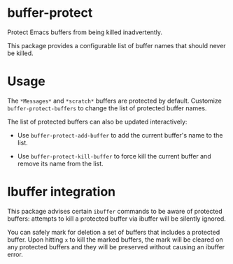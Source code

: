 # buffer-protect

Protect Emacs buffers from being killed inadvertently. 

This package provides a configurable list of buffer names that should
never be killed. 

# Usage

The `*Messages*` and `*scratch*` buffers are protected by
default. Customize `buffer-protect-buffers` to change the list of
protected buffer names.

The list of protected buffers can also be updated interactively:

 - Use `buffer-protect-add-buffer` to add the current buffer's name to
   the list.
 
 - Use `buffer-protect-kill-buffer` to force kill the current buffer
   and remove its name from the list.

# Ibuffer integration

This package advises certain `ibuffer` commands to be aware of
protected buffers: attempts to kill a protected buffer via ibuffer
will be silently ignored.

You can safely mark for deletion a set of buffers that includes a
protected buffer. Upon hitting `x` to kill the marked buffers, the
mark will be cleared on any protected buffers and they will be
preserved without causing an ibuffer error.



